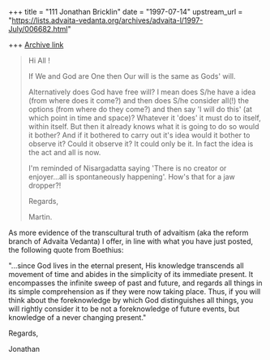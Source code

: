 +++
title = "111 Jonathan Bricklin"
date = "1997-07-14"
upstream_url = "https://lists.advaita-vedanta.org/archives/advaita-l/1997-July/006682.html"

+++
[Archive link](https://lists.advaita-vedanta.org/archives/advaita-l/1997-July/006682.html)

> Hi All !
>
> If We and God are One then Our will is the same as Gods' will.
>
> Alternatively does God have free will? I mean does S/he have a idea (from
> where does it come?) and then does S/he consider all(!) the options (from
> where do they come?) and then say 'I will do this' (at which point in
time
> and space)? Whatever it 'does' it must do to itself, within itself. But
then
> it already knows what it is going to do so would it bother? And if it
> bothered to carry out it's idea would it bother to observe it? Could it
> observe it? It could only be it. In fact the idea is the act and all is
now.
>
> I'm reminded of Nisargadatta saying 'There is no creator or enjoyer...all
is
> spontaneously happening'. How's that for a jaw dropper?!
>
> Regards,
>
> Martin.


As more evidence of the transcultural truth of advaitism (aka the reform
branch of Advaita Vedanta) I offer, in line with what you have just posted,
the following quote  from Boethius:

"...since God lives in the eternal present, His knowledge transcends all
movement of time and abides in the simplicity of its immediate present.  It
encompasses the infinite sweep of past and future, and regards all things
in its simple comprehension as if they were now taking place.  Thus, if you
will think about the foreknowledge by which God distinguishes all things,
you will rightly consider it to be not a foreknowledge of future events,
but knowledge of a never changing present."

Regards,

Jonathan

